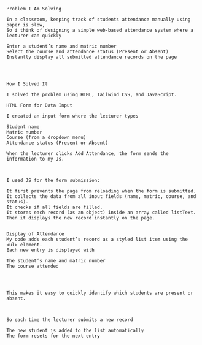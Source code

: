 
    Problem I Am Solving

    In a classroom, keeping track of students attendance manually using paper is slow, 
    So i think of designing a simple web-based attendance system where a lecturer can quickly

    Enter a student’s name and matric number
    Select the course and attendance status (Present or Absent)
    Instantly display all submitted attendance records on the page




    How I Solved It

    I solved the problem using HTML, Tailwind CSS, and JavaScript.

    HTML Form for Data Input

    I created an input form where the lecturer types

    Student name
    Matric number
    Course (from a dropdown menu)
    Attendance status (Present or Absent)

    When the lecturer clicks Add Attendance, the form sends the information to my Js.



    I used JS for the form submission:

    It first prevents the page from reloading when the form is submitted.
    It collects the data from all input fields (name, matric, course, and status).
    It checks if all fields are filled.
    It stores each record (as an object) inside an array called listText.
    Then it displays the new record instantly on the page.


    Display of Attendance
    My code adds each student’s record as a styled list item using the <ul> element.
    Each new entry is displayed with

    The student’s name and matric number
    The course attended




    This makes it easy to quickly identify which students are present or absent.



    So each time the lecturer submits a new record

    The new student is added to the list automatically
    The form resets for the next entry
    


